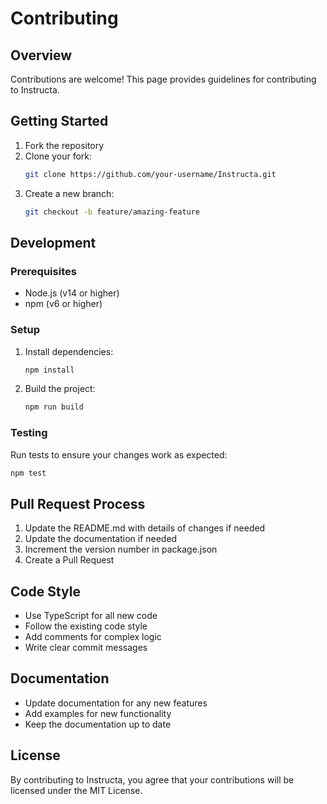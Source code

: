 # Contributing

## Overview

Contributions are welcome! This page provides guidelines for contributing to Instructa.

## Getting Started

1. Fork the repository
2. Clone your fork:
   ```bash
   git clone https://github.com/your-username/Instructa.git
   ```
3. Create a new branch:
   ```bash
   git checkout -b feature/amazing-feature
   ```

## Development

### Prerequisites

- Node.js (v14 or higher)
- npm (v6 or higher)

### Setup

1. Install dependencies:
   ```bash
   npm install
   ```
2. Build the project:
   ```bash
   npm run build
   ```

### Testing

Run tests to ensure your changes work as expected:

```bash
npm test
```

## Pull Request Process

1. Update the README.md with details of changes if needed
2. Update the documentation if needed
3. Increment the version number in package.json
4. Create a Pull Request

## Code Style

- Use TypeScript for all new code
- Follow the existing code style
- Add comments for complex logic
- Write clear commit messages

## Documentation

- Update documentation for any new features
- Add examples for new functionality
- Keep the documentation up to date

## License

By contributing to Instructa, you agree that your contributions will be licensed under the MIT License. 